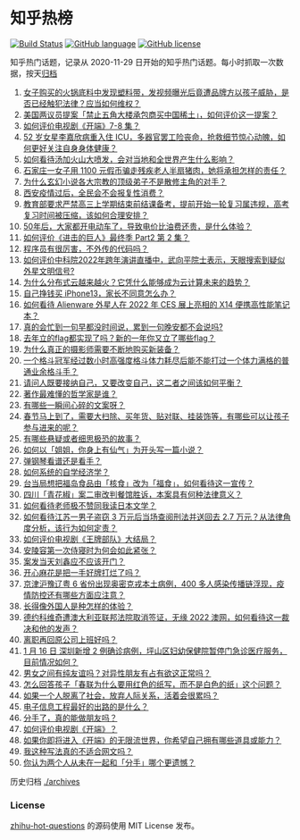 # 知乎热榜
[![Build Status](https://github.com/ToWeLong/zhihu-hot-questions/workflows/CI/badge.svg)](https://github.com/ToWeLong/zhihu-hot-questions/actions)
[![GitHub language](https://img.shields.io/badge/language-golang-orange.svg)](https://golang.org/)
[![GitHub license](https://img.shields.io/github/license/ToWeLong/zhihu-hot-questions)](https://github.com/ToWeLong/zhihu-hot-questions/blob/main/LICENSE)

知乎热门话题，记录从 2020-11-29 日开始的知乎热门话题。每小时抓取一次数据，按天[归档](./archives)

<!-- BEGIN -->

1. [女子购买的火锅底料中发现塑料带，发视频曝光后竟遭品牌方以孩子威胁，是否已经触犯法律？应当如何维权？](https://www.zhihu.com/question/511841541)
1. [美国两议员提案「禁止五角大楼承包商买中国稀土」，如何评价这一提案？](https://www.zhihu.com/question/511776901)
1. [如何评价电视剧《开端》7-8 集？](https://www.zhihu.com/question/511250533)
1. [52 岁女星李嘉欣病重入住 ICU，多器官罢工险丧命，抢救细节惊心动魄，如何更好关注自身身体健康？](https://www.zhihu.com/question/511792492)
1. [如何看待汤加火山大喷发，会对当地和全世界产生什么影响？](https://www.zhihu.com/question/511681713)
1. [石家庄一女子用 1100 元假币骗走残疾老人半扇猪肉，她将承担怎样的责任？](https://www.zhihu.com/question/511730886)
1. [为什么玄幻小说各大宗教的顶级弟子不是散修主角的对手？](https://www.zhihu.com/question/452264414)
1. [西安疫情过后，全民会不会报复性消费？](https://www.zhihu.com/question/511036710)
1. [教育部要求严禁高三上学期结束前结课备考，提前开始一轮复习属违规，高考复习时间被压缩，该如何合理安排？](https://www.zhihu.com/question/511148676)
1. [50年后，大家都开电动车了，导致电价比油费还贵，是什么体验？](https://www.zhihu.com/question/508226108)
1. [如何评价《进击的巨人》最终季 Part2 第 2 集？](https://www.zhihu.com/question/511534792)
1. [程序员有很厉害，不外传的代码吗？](https://www.zhihu.com/question/511262443)
1. [如何评价中科院2022年跨年演讲直播中，武向平院士表示，天眼搜索到疑似外星文明信号?](https://www.zhihu.com/question/510519170)
1. [为什么分布式云越来越火？它凭什么能够成为云计算未来的趋势？](https://www.zhihu.com/question/495278529)
1. [自己挣钱买 iPhone13，家长不同意怎么办？](https://www.zhihu.com/question/511095082)
1. [如何看待 Alienware 外星人在 2022 年 CES 展上亮相的 X14 便携高性能笔记本？](https://www.zhihu.com/question/510143940)
1. [真的会忙到一句早都没时间说，累到一句晚安都不会说吗?](https://www.zhihu.com/question/509750020)
1. [去年立的flag都实现了吗？新的一年你又立了哪些flag？](https://www.zhihu.com/question/511650320)
1. [为什么真正的摄影师需要不断地购买新装备？](https://www.zhihu.com/question/510356966)
1. [一个格斗冠军经过数小时高强度格斗体力耗尽后能不能打过一个体力满格的普通业余格斗手？](https://www.zhihu.com/question/511018005)
1. [请问人既要接纳自己，又要改变自己，这二者之间该如何平衡？](https://www.zhihu.com/question/510931793)
1. [著作最难懂的哲学家是谁？](https://www.zhihu.com/question/508376894)
1. [有哪些一瞬间心碎的文案呀？](https://www.zhihu.com/question/505332015)
1. [春节马上到了，需要大扫除、买年货、贴对联、挂装饰等，有哪些可以让孩子参与进来的呢？](https://www.zhihu.com/question/511021590)
1. [有哪些悬疑或者细思极恐的故事？](https://www.zhihu.com/question/311306953)
1. [如何以「姐姐，你身上有仙气」为开头写一篇小说？](https://www.zhihu.com/question/478937543)
1. [弹钢琴看谱还是看手？](https://www.zhihu.com/question/504473001)
1. [如何系统的自学经济学？](https://www.zhihu.com/question/26733648)
1. [台当局想把福岛食品由「核食」改为「福食」，如何看待这一宣传？](https://www.zhihu.com/question/511910966)
1. [四川「青花椒」案二审改判餐馆胜诉，本案具有何种法律意义？](https://www.zhihu.com/question/511366516)
1. [如何看待老师极不赞同我读日本文学？](https://www.zhihu.com/question/339982118)
1. [如何看待江苏一男子盗窃 3 万元后当场查阅刑法并送回去 2.7 万元？从法律角度分析，该行为如何定责？](https://www.zhihu.com/question/511463396)
1. [如何评价电视剧《王牌部队》大结局？](https://www.zhihu.com/question/511745340)
1. [安陵容第一次侍寝时为何会如此紧张？](https://www.zhihu.com/question/507031966)
1. [案发当天刘鑫应不应该开门？](https://www.zhihu.com/question/68054983)
1. [开心麻花是把一手好牌打烂了吗？](https://www.zhihu.com/question/296780708)
1. [京津沪豫辽粤 6 省份出现奥密克戎本土病例，400 多人感染传播链浮现，疫情防控还有哪些方面应注意？](https://www.zhihu.com/question/511796424)
1. [长得像外国人是种怎样的体验？](https://www.zhihu.com/question/28059111)
1. [德约科维奇遭澳大利亚联邦法院取消签证，无缘 2022 澳网，如何看待这一裁决和他的发声？](https://www.zhihu.com/question/511822620)
1. [离职再回原公司上班好吗？](https://www.zhihu.com/question/511270079)
1. [1 月 16 日 深圳新增 2 例确诊病例，坪山区妇幼保健院暂停门急诊医疗服务，目前情况如何？](https://www.zhihu.com/question/511862947)
1. [男女之间有纯友谊吗？对异性朋友有占有欲这正常吗？](https://www.zhihu.com/question/511251683)
1. [怎么回答孩子「春联为什么要用红色的纸写，而不是白色的纸」这个问题？](https://www.zhihu.com/question/511430804)
1. [如果一个人脱离了社会，放弃人际关系，活着会很累吗？](https://www.zhihu.com/question/511443327)
1. [电子信息工程最好的出路的是什么？](https://www.zhihu.com/question/492073645)
1. [分手了，真的能做朋友吗？](https://www.zhihu.com/question/504649816)
1. [如何评价电视剧《开端》？](https://www.zhihu.com/question/510965401)
1. [如果你即将进入《开端》的无限流世界，你希望自己拥有哪些道具或能力？](https://www.zhihu.com/question/511548186)
1. [我这种写法真的不适合网文吗？](https://www.zhihu.com/question/511686286)
1. [你认为两个人从未在一起和「分手」哪个更遗憾？](https://www.zhihu.com/question/507907341)

<!-- END -->

历史归档 [./archives](./archives)


### License
[zhihu-hot-questions](https://github.com/towelong/zhihu-hot-questions) 的源码使用 MIT License 发布。